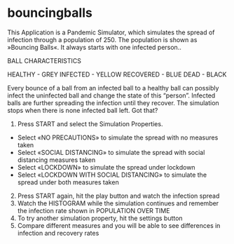 # bouncingballs

This Application is a Pandemic Simulator, which simulates the spread of infection through a population of 250. 
The population is shown as »Bouncing Balls«. It always starts with one infected person..

BALL CHARACTERISTICS

HEALTHY - GREY
INFECTED - YELLOW
RECOVERED - BLUE
DEAD - BLACK

Every bounce of a ball from an infected ball to a healthy ball can possibly infect the uninfected ball and change 
the state of this “person”. Infected balls are further spreading the infection until they recover. 
The simulation stops when there is none infected ball left. Got that?

1. Press START and select the Simulation Properties. 

- Select «NO PRECAUTIONS» to simulate the spread with no measures taken
- Select «SOCIAL DISTANCING» to simulate the spread with social distancing measures taken
- Select «LOCKDOWN» to simulate the spread under lockdown
- Select «LOCKDOWN WITH SOCIAL DISTANCING» to simulate the spread under both measures taken

2. Press START again, hit the play button and watch the infection spread
3. Watch the HISTOGRAM while the simulation continues and remember the infection rate shown in POPULATION OVER TIME 
4. To try another simulation property, hit the settings button
5. Compare different measures and you will be able to see differences in infection and recovery rates

